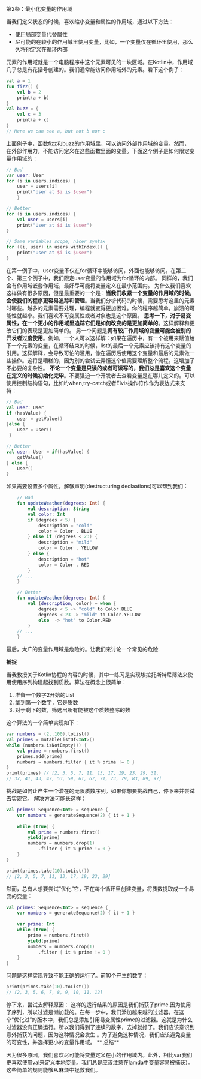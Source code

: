 第2条：最小化变量的作用域

当我们定义状态的时候，喜欢缩小变量和属性的作用域，通过以下方法：

- 使用局部变量代替属性
- 尽可能的在较小的作用域里使用变量，比如，一个变量仅在循环里使用，那么久将他定义在循环内部

元素的作用域就是一个电脑程序中这个元素可见的一块区域。在Kotlin中，作用域几乎总是有花括号创建的。我们通常能访问作用域外的元素。看下这个例子：

```kotlin
val a = 1 
fun fizz() {
    val b = 2
    print(a + b)
}
val buzz = {
    val c = 3
    print(a + c)
}
// Here we can see a, but not b nor c
```

上面例子中，函数fizz和buzz的作用域里，可以访问外部作用域的变量。然而，在外部作用力，不能访问定义在这些函数里面的变量。下面这个例子是如何限定变量作用域的：

```kotlin
// Bad 
var user: User
for (i in users.indices) {
    user = users[i]
    print("User at $i is $user") 
    } 

// Better
for (i in users.indices) {
    val user = users[i]
    print("User at $i is $user")
}

// Same variables scope, nicer syntax 
for ((i, user) in users.withIndex()) {
    print("User at $i is $user")
}
```

在第一例子中，user变量不仅在for循环中能够访问，外面也能够访问。在第二个、第三个例子中，我们限定user变量的作用域为for循环的内部。
同样的，我们会有作用域嵌套作用域，最好尽可能将变量定义在最小范围内。
为什么我们喜欢这样做有很多原因，但是最重要的一个是：**当我们收紧一个变量的作用域的时候，会使我们的程序更容易追踪和管理**。当我们分析代码的时候，需要思考这里的元素时哪些。越多的元素需要处理，编程就变得更加困难。你的程序越简单，崩溃的可能性就越小。我们喜欢不可变属性或者对象也是这个原因。
**思考一下，对于易变属性，在一个更小的作用域里追踪它们是如何改变的是更加简单的**。这样解释和更改它们的表现是更加简单的。
另一个问题是**拥有较广作用域的变量可能会被别的开发者过度使用**。例如，一个人可以这样解：如果在遍历中，有一个被用来赋值给下一个元素的变量，在循环结束的时候，list的最后一个元素应该持有这个变量的引用。这样解释，会导致可怕的滥用，像在遍历后使用这个变量和最后的元素做一些操作。这将是糟糕的，因为别的尝试去弄懂这个值需要理解整个流程。这增加了不必要的复杂性。
**不论一个变量是只读的或者可读写的，我们总是喜欢这个变量在定义的时候初始化完毕**。不要强迫一个开发者去查看变量是在哪儿定义的。可以使用控制结构语句，比如if,when,try-catch或者Elvis操作符作作为表达式来支持：

```kotlin
// Bad
val user: User
if (hasValue) {
    user = getValue()
}else { 
    user = User()
 }

// Better
val user: User = if(hasValue) {
    getValue()
} else {
    User()
}
```

如果需要设置多个属性，解够声明(destructuring declaations)可以帮到我们：

```kotlin
    // Bad
    fun updateWeather(degrees: Int) {
        val description: String
        val color: Int
        if (degrees < 5) {
            description = "cold" 
            color = Color . BLUE
        } else if (degrees < 23) {
            description = "mild"
            color = Color . YELLOW
        } else {
            description = "hot" 
            color = Color . RED
        }
    // ...
    }

    // Better
    fun updateWeather(degrees: Int) {
        val (description, color) = when {
            degrees < 5 -> "cold" to Color.BLUE
            degrees < 23 -> "mild" to Color.YELLOW
            else  -> "hot" to Color.RED
        }
    // ...
    }
```

最后，太广的变量作用域是危险的。让我们来讨论一个常见的危险.

**捕捉**

当我教授关于Kotlin协程的内容的时候，其中一练习是实现埃拉托斯特尼筛法来使用使用序列构建起找到质数。算法在概念上很简单：

1. 准备一个数字2开始的List
1. 拿到第一个数字，它是质数
1. 对于剩下的数，筛选出所有能被这个质数整除的数

这个算法的一个简单实现如下：
```kotlin
var numbers = (2..100).toList()
val primes = mutableListOf<Int>()
while (numbers.isNotEmpty()) {
    val prime = numbers.first()
    primes.add(prime)
    numbers = numbers.filter { it % prime != 0 }
} 
print(primes) // [2, 3, 5, 7, 11, 13, 17, 19, 23, 29, 31,
// 37, 41, 43, 47, 53, 59, 61, 67, 71, 73, 79, 83, 89, 97]
```

挑战是如何让产生一个潜在的无限质数序列。如果你想要挑战自己，停下来并尝试去实现它。
解决方法可能长这样：

```kotlin
val primes: Sequence<Int> = sequence {
    var numbers = generateSequence(2) { it + 1 } 
    
    while (true) {
        val prime = numbers.first()
        yield(prime)
        numbers = numbers.drop(1)
            .filter { it % prime != 0 }
    }
}

print(primes.take(10).toList())
// [2, 3, 5, 7, 11, 13, 17, 19, 23, 29]
```

然而，总有人想要尝试“优化”它，不在每个循环里创建变量，将质数提取成一个易变的变量：

```kotlin
val primes: Sequence<Int> = sequence {
    var numbers = generateSequence(2) { it + 1 } 
    
    var prime: Int
    while (true) {
        prime = numbers.first()
        yield(prime)
        numbers = numbers.drop(1)
            .filter { it % prime != 0 }
    }
}
```

问题是这样实现导致不能正确的运行了。前10个产生的数字：

```kotlin
print(primes.take(10).toList())
// [2, 3, 5, 6, 7, 8, 9, 10, 11, 12]
```

停下来，尝试去解释原因：
这样的运行结果的原因是我们捕获了prime.因为使用了序列，所以过滤是懒加载的。在每一步中，我们添加越来越的过滤器。在这个“优化过”的版本中，我们总是添加引用易变属性prime的过滤器。这就是为什么过滤器没有正确运行。所以我们得到了连续的数字，去掉就好了。我们应该意识到意外捕获的问题，因为这种情况会发生 。为了避免这种情况，我们应该避免变量的可变性，并选择更小的变量作用域。
**
总结**

因为很多原因，我们喜欢尽可能将变量定义在小的作用域内。此外，相比var我们更喜欢使用val来定义本地变量。我们总是应该注意在lamda中变量容易被捕获）。这些简单的规则能够从麻烦中拯救我们。
